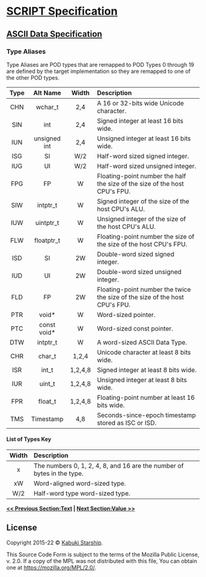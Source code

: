 # [SCRIPT Specification](../)

## [ASCII Data Specification](./)

### Type Aliases

Type Aliases are POD types that are remapped to POD Types 0 through 19 are defined by the target implementation so they are remapped to one of the other POD types.

| Type |   Alt Name   |  Width  | Description |
|:----:|:------------:|:-------:|:------------|
| CHN  |   wchar_t    |   2,4   | A 16 or 32-bits wide Unicode character. |
| SIN  |     int      |   2,4   | Signed integer at least 16 bits wide. |
| IUN  | unsigned int |   2,4   | Unsigned integer at least 16 bits wide. |
| ISG  |     SI       |   W/2   | Half-word sized signed integer. |
| IUG  |     UI       |   W/2   | Half-word sized unsigned integer. |
| FPG  |     FP       |    W    | Floating-point number the half the size of the size of the host CPU's FPU. |
| SIW  |   intptr_t   |    W    | Signed integer of the size of the host CPU's ALU. |
| IUW  |  uintptr_t   |    W    | Unsigned integer of the size of the host CPU's ALU. |
| FLW  |  floatptr_t  |    W    | Floating-point number the size of the size of the host CPU's FPU. |
| ISD  |     SI       |   2W    | Double-word sized signed integer. |
| IUD  |     UI       |   2W    | Double-word sized unsigned integer. |
| FLD  |     FP       |   2W    | Floating-point number the twice the size of the size of the host CPU's FPU. |
| PTR  |    void*     |    W    | Word-sized pointer. |
| PTC  | const void*  |    W    | Word-sized const pointer. |
| DTW  |   intptr_t   |    W    | A word-sized ASCII Data Type. |
| CHR  |    char_t    |  1,2,4  | Unicode character at least 8 bits wide. |
| ISR  |    int_t     | 1,2,4,8 | Signed integer at least 8 bits wide. |
| IUR  |    uint_t    | 1,2,4,8 | Unsigned integer at least 8 bits wide. |
| FPR  |   float_t    | 1,2,4,8 | Floating-point number at least 16 bits wide. |
| TMS  |  Timestamp   |   4,8   | Seconds-since-epoch timestamp stored as ISC or ISD. |

#### List of Types Key

| Width | Description |
|:-----:|:------------|
|   x   | The numbers 0, 1, 2, 4, 8, and 16 are the number of bytes in the type. |
|  xW   | Word-aligned word-sized type. |
|  W/2  | Half-word type word-sized type. |

**[<< Previous Section:Text](Text.md) | [Next Section:Value >>](Value.md)**

## License

Copyright 2015-22 © [Kabuki Starship](https://kabukistarship.com).

This Source Code Form is subject to the terms of the Mozilla Public License, v. 2.0. If a copy of the MPL was not distributed with this file, You can obtain one at <https://mozilla.org/MPL/2.0/>.
